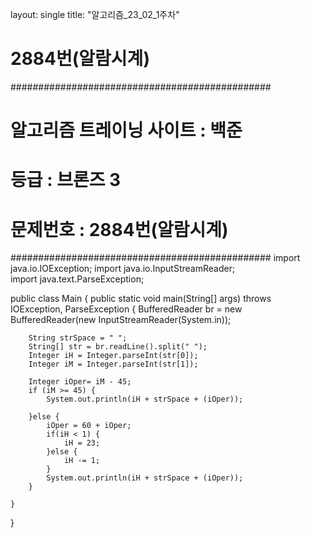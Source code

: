 layout: single
title: "알고리즘_23_02_1주차"


# 2884번(알람시계)



###############################################
# 알고리즘 트레이닝 사이트 : 백준 

# 등급 : 브론즈 3 
# 문제번호 : 2884번(알람시계)


###############################################
import java.io.IOException;
import java.io.InputStreamReader;	
import java.text.ParseException;

public class Main {
        public static void main(String[] args) throws IOException, ParseException {
        BufferedReader br = new BufferedReader(new InputStreamReader(System.in));
		
		String strSpace = " ";
		String[] str = br.readLine().split(" ");
		Integer iH = Integer.parseInt(str[0]);
		Integer iM = Integer.parseInt(str[1]);
		
		Integer iOper= iM - 45;
		if (iM >= 45) {
			System.out.println(iH + strSpace + (iOper));
			
		}else {
			iOper = 60 + iOper;
			if(iH < 1) {
				iH = 23;
			}else {
				iH -= 1;
			}
			System.out.println(iH + strSpace + (iOper));
		}
	
    }
		
}
